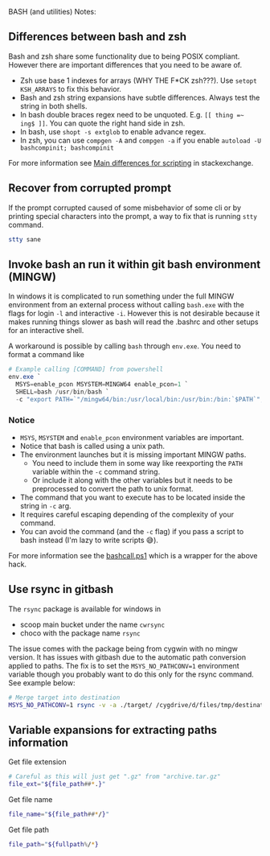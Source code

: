 BASH (and utilities) Notes:

## Differences between bash and zsh

Bash and zsh share some functionality due to being POSIX compliant. However there are important differences that you need to be aware of.

- Zsh use base 1 indexes for arrays (WHY THE F\*CK zsh???). Use `setopt KSH_ARRAYS` to fix this behavior.
- Bash and zsh string expansions have subtle differences. Always test the string in both shells.
- In bash double braces regex need to be unquoted. E.g. `[[ thing =~ ing$ ]]`. You can quote the right hand side in zsh.
- In bash, use `shopt -s extglob` to enable advance regex.
- In zsh, you can use `compgen -A` and `compgen -a` if you enable `autoload -U bashcompinit; bashcompinit`

For more information see [Main differences for scripting](https://apple.stackexchange.com/a/361957) in stackexchange.

## Recover from corrupted prompt

If the prompt corrupted caused of some misbehavior of some cli or by printing special characters into the prompt, a way to fix that is running `stty` command.

```bash
stty sane
```

## Invoke bash an run it within git bash environment (MINGW)

In windows it is complicated to run something under the full MINGW environment from an external process without calling `bash.exe` with the flags for login `-l` and interactive `-i`. However this is not desirable because it makes running things slower as bash will read the .bashrc and other setups for an interactive shell.

A workaround is possible by calling `bash` through `env.exe`. You need to format a command like

```powershell
# Example calling [COMMAND] from powershell
env.exe `
  MSYS=enable_pcon MSYSTEM=MINGW64 enable_pcon=1 `
  SHELL=bash /usr/bin/bash `
  -c "export PATH=`"/mingw64/bin:/usr/local/bin:/usr/bin:/bin:`$PATH`"; [COMMAND]"
```

### Notice

- `MSYS`, `MSYSTEM` and `enable_pcon` environment variables are important.
- Notice that bash is called using a unix path.
- The environment launches but it is missing important MINGW paths.
  - You need to include them in some way like reexporting the `PATH` variable within the `-c` command string.
  - Or include it along with the other variables but it needs to be preprocessed to convert the path to unix format.
- The command that you want to execute has to be located inside the string in `-c` arg.
- It requires careful escaping depending of the complexity of your command.
- You can avoid the command (and the `-c` flag) if you pass a script to bash instead (I'm lazy to write scripts 😅).

For more information see the [bashcall.ps1](../bin/bashcall.ps1) which is a wrapper for the above hack.

## Use rsync in gitbash

The `rsync` package is available for windows in

- scoop main bucket under the name `cwrsync`
- choco with the package name `rsync`

The issue comes with the package being from cygwin with no mingw version.
It has issues with gitbash due to the automatic path conversion applied to paths.
The fix is to set the `MSYS_NO_PATHCONV=1` environment variable though you probably want to do this only for the rsync command.
See example below:

```bash
# Merge target into destination
MSYS_NO_PATHCONV=1 rsync -v -a ./target/ /cygdrive/d/files/tmp/destination/
```

## Variable expansions for extracting paths information

Get file extension

```bash
# Careful as this will just get ".gz" from "archive.tar.gz"
file_ext="${file_path##*.}"
```

Get file name

```bash
file_name="${file_path##*/}"
```

Get file path

```bash
file_path="${fullpath%/*}
```

